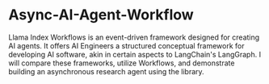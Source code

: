 # Async-AI-Agent-Workflow
Llama Index Workflows is an event-driven framework designed for creating AI agents. It offers AI Engineers a structured conceptual framework for developing AI software, akin in certain aspects to LangChain's LangGraph. I will compare these frameworks, utilize Workflows, and demonstrate building an asynchronous research agent using the library.
